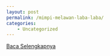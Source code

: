 ```yaml
---
layout: post
permalink: /mimpi-melawan-laba-laba/
categories:
    - Uncategorized
---
```


[Baca Selengkapnya](/07)
